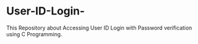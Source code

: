 # User-ID-Login-
This Repository about Accessing User ID Login with Password verification using C Programming.
